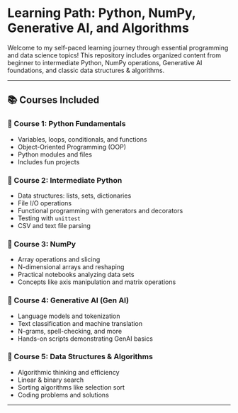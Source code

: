 # Learning Path: Python, NumPy, Generative AI, and Algorithms

Welcome to my self-paced learning journey through essential programming and data science topics! This repository includes organized content from beginner to intermediate Python, NumPy operations, Generative AI foundations, and classic data structures & algorithms.

---

## 📚 Courses Included

### 🔹 Course 1: Python Fundamentals
- Variables, loops, conditionals, and functions
- Object-Oriented Programming (OOP)
- Python modules and files
- Includes fun projects  

### 🔹 Course 2: Intermediate Python
- Data structures: lists, sets, dictionaries
- File I/O operations
- Functional programming with generators and decorators
- Testing with `unittest`
- CSV and text file parsing

### 🔹 Course 3: NumPy
- Array operations and slicing
- N-dimensional arrays and reshaping
- Practical notebooks analyzing data sets
- Concepts like axis manipulation and matrix operations

### 🔹 Course 4: Generative AI (Gen AI)
- Language models and tokenization
- Text classification and machine translation
- N-grams, spell-checking, and more
- Hands-on scripts demonstrating GenAI basics

### 🔹 Course 5: Data Structures & Algorithms
- Algorithmic thinking and efficiency
- Linear & binary search
- Sorting algorithms like selection sort
- Coding problems and solutions

---
